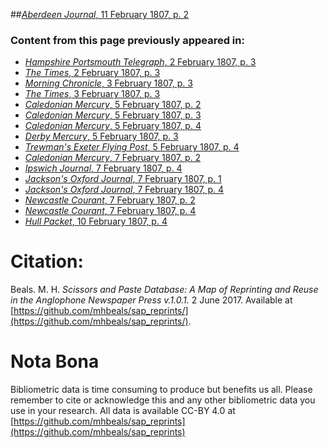 ##[*Aberdeen Journal*, 11 February 1807, p. 2](https://mhbeals.github.io/sap_html/Aberdeen-Journal/Aberdeen-Journal-11-February-1807-p-2)

### Content from this page previously appeared in:
+ [*Hampshire Portsmouth Telegraph*, 2 February 1807, p. 3](https://mhbeals.github.io/sap_html/Hampshire-Portsmouth-Telegraph/Hampshire-Portsmouth-Telegraph-2-February-1807-p-3)
+ [*The Times*, 2 February 1807, p. 3](https://mhbeals.github.io/sap_html/The-Times/The-Times-2-February-1807-p-3)
+ [*Morning Chronicle*, 3 February 1807, p. 3](https://mhbeals.github.io/sap_html/Morning-Chronicle/Morning-Chronicle-3-February-1807-p-3)
+ [*The Times*, 3 February 1807, p. 3](https://mhbeals.github.io/sap_html/The-Times/The-Times-3-February-1807-p-3)
+ [*Caledonian Mercury*, 5 February 1807, p. 2](https://mhbeals.github.io/sap_html/Caledonian-Mercury/Caledonian-Mercury-5-February-1807-p-2)
+ [*Caledonian Mercury*, 5 February 1807, p. 3](https://mhbeals.github.io/sap_html/Caledonian-Mercury/Caledonian-Mercury-5-February-1807-p-3)
+ [*Caledonian Mercury*, 5 February 1807, p. 4](https://mhbeals.github.io/sap_html/Caledonian-Mercury/Caledonian-Mercury-5-February-1807-p-4)
+ [*Derby Mercury*, 5 February 1807, p. 3](https://mhbeals.github.io/sap_html/Derby-Mercury/Derby-Mercury-5-February-1807-p-3)
+ [*Trewman's Exeter Flying Post*, 5 February 1807, p. 4](https://mhbeals.github.io/sap_html/Trewman's-Exeter-Flying-Post/Trewman's-Exeter-Flying-Post-5-February-1807-p-4)
+ [*Caledonian Mercury*, 7 February 1807, p. 2](https://mhbeals.github.io/sap_html/Caledonian-Mercury/Caledonian-Mercury-7-February-1807-p-2)
+ [*Ipswich Journal*, 7 February 1807, p. 4](https://mhbeals.github.io/sap_html/Ipswich-Journal/Ipswich-Journal-7-February-1807-p-4)
+ [*Jackson's Oxford Journal*, 7 February 1807, p. 1](https://mhbeals.github.io/sap_html/Jackson's-Oxford-Journal/Jackson's-Oxford-Journal-7-February-1807-p-1)
+ [*Jackson's Oxford Journal*, 7 February 1807, p. 4](https://mhbeals.github.io/sap_html/Jackson's-Oxford-Journal/Jackson's-Oxford-Journal-7-February-1807-p-4)
+ [*Newcastle Courant*, 7 February 1807, p. 2](https://mhbeals.github.io/sap_html/Newcastle-Courant/Newcastle-Courant-7-February-1807-p-2)
+ [*Newcastle Courant*, 7 February 1807, p. 4](https://mhbeals.github.io/sap_html/Newcastle-Courant/Newcastle-Courant-7-February-1807-p-4)
+ [*Hull Packet*, 10 February 1807, p. 4](https://mhbeals.github.io/sap_html/Hull-Packet/Hull-Packet-10-February-1807-p-4)
                    
# Citation: 

Beals. M. H. *Scissors and Paste Database: A Map of Reprinting and Reuse in the Anglophone Newspaper Press v.1.0.1.* 2 June 2017. Available at [https://github.com/mhbeals/sap_reprints/](https://github.com/mhbeals/sap_reprints/). 
                    
# Nota Bona

Bibliometric data is time consuming to produce but benefits us all. Please remember to cite or acknowledge this and any other bibliometric data you use in your research. All data is available CC-BY 4.0 at [https://github.com/mhbeals/sap_reprints](https://github.com/mhbeals/sap_reprints)